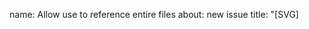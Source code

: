 name: Allow use to reference entire files
about: new issue
title: "[SVG] <TITLE HERE>"
labels: SVG
assignees: goldenboy777